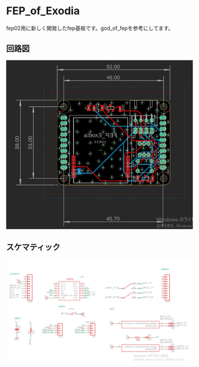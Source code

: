 # FEP_of_Exodia
fep02用に新しく開発したfep基板です。god_of_fepを参考にしてます。

## 回路図
![brd_image](docs/fep_of_exodia.png)

## スケマティック
![sch_image](docs/fep_of_exodia_sch.png)
